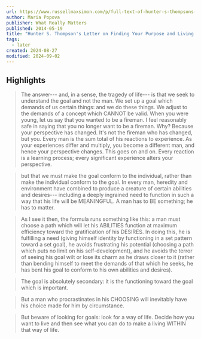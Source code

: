 ```yaml
---
url: https://www.russellmaxsimon.com/p/full-text-of-hunter-s-thompsons-ninth
author: Maria Popova
publisher: What Really Matters
published: 2014-05-19
title: "Hunter S. Thompson's Letter on Finding Your Purpose and Living a Meaningful Life"
tags:
  - later
created: 2024-08-27
modified: 2024-09-02
---
```


## Highlights

> The answer--- and, in a sense, the tragedy of life--- is that we seek to understand the goal and not the man. We set up a goal which demands of us certain things: and we do these things. We adjust to the demands of a concept which CANNOT be valid. When you were young, let us say that you wanted to be a fireman. I feel reasonably safe in saying that you no longer want to be a fireman. Why? Because your perspective has changed. It's not the fireman who has changed, but you. Every man is the sum total of his reactions to experience. As your experiences differ and multiply, you become a different man, and hence your perspective changes. This goes on and on. Every reaction is a learning process; every significant experience alters your perspective.

> but that we must make the goal conform to the individual, rather than make the individual conform to the goal. In every man, heredity and environment have combined to produce a creature of certain abilities and desires--- including a deeply ingrained need to function in such a way that his life will be MEANINGFUL. A man has to BE something; he has to matter.

> As I see it then, the formula runs something like this: a man must choose a path which will let his ABILITIES function at maximum efficiency toward the gratification of his DESIRES. In doing this, he is fulfilling a need (giving himself identity by functioning in a set pattern toward a set goal), he avoids frustrating his potential (choosing a path which puts no limit on his self-development), and he avoids the terror of seeing his goal wilt or lose its charm as he draws closer to it (rather than bending himself to meet the demands of that which he seeks, he has bent his goal to conform to his own abilities and desires).

> The goal is absolutely secondary: it is the functioning toward the goal which is important.

> But a man who procrastinates in his CHOOSING will inevitably have his choice made for him by circumstance.

> But beware of looking for goals: look for a way of life. Decide how you want to live and then see what you can do to make a living WITHIN that way of life.

